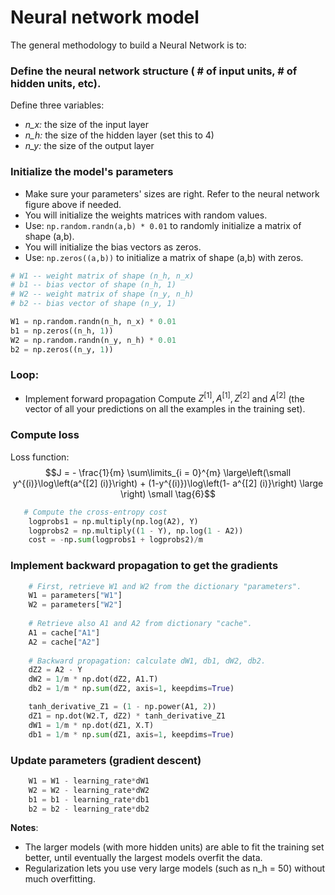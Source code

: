 # Neural network model

The general methodology to build a Neural Network is to:

### Define the neural network structure ( # of input units,  # of hidden units, etc). 
Define three variables:

- *n_x:* the size of the input layer
- *n_h:* the size of the hidden layer (set this to 4) 
- *n_y:* the size of the output layer

### Initialize the model's parameters
- Make sure your parameters' sizes are right. Refer to the neural network figure above if needed.
- You will initialize the weights matrices with random values. 
- Use: `np.random.randn(a,b) * 0.01` to randomly initialize a matrix of shape (a,b).
- You will initialize the bias vectors as zeros. 
- Use: `np.zeros((a,b))` to initialize a matrix of shape (a,b) with zeros.

```python
# W1 -- weight matrix of shape (n_h, n_x)
# b1 -- bias vector of shape (n_h, 1)
# W2 -- weight matrix of shape (n_y, n_h)
# b2 -- bias vector of shape (n_y, 1)

W1 = np.random.randn(n_h, n_x) * 0.01
b1 = np.zeros((n_h, 1))
W2 = np.random.randn(n_y, n_h) * 0.01
b2 = np.zeros((n_y, 1))
```
### Loop:
- Implement forward propagation
Compute $Z^{[1]}, A^{[1]}, Z^{[2]}$ and $A^{[2]}$ (the vector of all your predictions on all the examples in the training set).

### Compute loss
Loss function:
$$J = - \frac{1}{m} \sum\limits_{i = 0}^{m} \large\left(\small y^{(i)}\log\left(a^{[2] (i)}\right) + (1-y^{(i)})\log\left(1- a^{[2] (i)}\right)  \large  \right) \small \tag{6}$$

```python
   # Compute the cross-entropy cost
    logprobs1 = np.multiply(np.log(A2), Y)
    logprobs2 = np.multiply((1 - Y), np.log(1 - A2))
    cost = -np.sum(logprobs1 + logprobs2)/m
```


### Implement backward propagation to get the gradients
```python
    # First, retrieve W1 and W2 from the dictionary "parameters".
    W1 = parameters["W1"]
    W2 = parameters["W2"]
 
    # Retrieve also A1 and A2 from dictionary "cache".
    A1 = cache["A1"]
    A2 = cache["A2"]
    
    # Backward propagation: calculate dW1, db1, dW2, db2. 
    dZ2 = A2 - Y
    dW2 = 1/m * np.dot(dZ2, A1.T)
    db2 = 1/m * np.sum(dZ2, axis=1, keepdims=True)

    tanh_derivative_Z1 = (1 - np.power(A1, 2))
    dZ1 = np.dot(W2.T, dZ2) * tanh_derivative_Z1
    dW1 = 1/m * np.dot(dZ1, X.T)
    db1 = 1/m * np.sum(dZ1, axis=1, keepdims=True)
```

### Update parameters (gradient descent)
```python
    W1 = W1 - learning_rate*dW1
    W2 = W2 - learning_rate*dW2
    b1 = b1 - learning_rate*db1
    b2 = b2 - learning_rate*db2
```


**Notes**:
- The larger models (with more hidden units) are able to fit the training set better, until eventually the largest models overfit the data. 
- Regularization lets you use very large models (such as n_h = 50) without much overfitting. 


